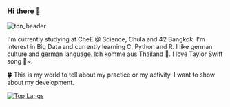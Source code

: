 ### Hi there 👋

<!--
**topcornica/topcornica** is a ✨ _special_ ✨ repository because its `README.md` (this file) appears on your GitHub profile.

Here are some ideas to get you started:

- 🔭 I’m currently studying on CheE @ Science, Chula
- 🌱 I’m currently learning C, Python and R
- 💬 Ask me about ...
- 📫 How to reach me: ...
- 😄 Pronouns: He
- ⚡ Fun fact: I like Taylor Swift and ANIME very much
-->

![tcn_header](https://user-images.githubusercontent.com/84328998/177554262-9a7829a3-7452-4df4-8b3c-8d141b3db387.png)

  I'm currently studying at CheE @ Science, Chula and 42 Bangkok. I'm interest in Big Data and currently learning C, Python and R. I like german culture and german language. Ich komme aus Thailand 🤣. I love Taylor Swift song 🥰~.
  
  🍀 This is my world to tell about my practice or my activity. I want to show about my development.

[![Top Langs](https://github-readme-stats.vercel.app/api/top-langs/?username=topcornica)](https://github.com/anuraghazra/github-readme-stats)
